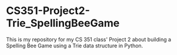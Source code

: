 # CS351-Project2-Trie_SpellingBeeGame
This is my repository for my CS 351 class' Project 2 about building a Spelling Bee Game using a Trie data structure in Python.
